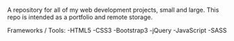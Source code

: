 A repository for all of my web development projects, small and large. This repo is intended as a portfolio and
remote storage.

Frameworks / Tools:
  -HTML5
  -CSS3
  -Bootstrap3
  -jQuery
  -JavaScript
  -SASS
